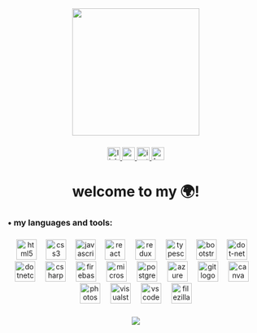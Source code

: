 <div align="center">
  
  <img height="250" src="https://res.cloudinary.com/dcpbbqilg/image/upload/v1713549293/nil_birlik_4_umgowv.gif"  />
</div>


###

<div align="center">
  <a href="https://www.linkedin.com/in/nil1lik/" target="_blank">
    <img src="https://img.shields.io/static/v1?message=LinkedIn&logo=linkedin&label=&color=0077B5&logoColor=white&labelColor=&style=for-the-badge" height="25" alt="linkedin logo"  />
  </a>
  <a href="https://medium.com/@nil1lik" target="_blank">
    <img src="https://img.shields.io/static/v1?message=Medium&logo=medium&label=&color=12100E&logoColor=white&labelColor=&style=for-the-badge" height="25" alt="medium logo"  />
  </a>
  <a href="https://www.instagram.com/imcodingmyself" target="_blank">
  <img src="https://img.shields.io/static/v1?message=Instagram&logo=instagram&label=&color=E4405F&logoColor=white&labelColor=&style=for-the-badge" height="25" alt="instagram logo"  />
  <a href="https://www.hackerrank.com/profile/birliknil" target="_blank">
    <img src="https://img.shields.io/static/v1?message=HackerRank&logo=hackerrank&label=&color=2EC866&logoColor=white&labelColor=&style=for-the-badge" height="25" alt="hackerrank logo"  />
  </a>
</div>


###

<h1 align="center">welcome to my 🌍!</h1>

###

<h3 align="left">• my languages and tools:</h3>

###
<div align="center">
  <img src="https://skillicons.dev/icons?i=html" height="40" alt="html5 logo" />
  <img width="10" />
  <img src="https://skillicons.dev/icons?i=css" height="40" alt="css3 logo" />
  <img width="10" />
  <img src="https://skillicons.dev/icons?i=js" height="40" alt="javascript logo" />
  <img width="10" />
  <img src="https://skillicons.dev/icons?i=react" height="40" alt="react logo" />
  <img width="12" />
  <img src="https://skillicons.dev/icons?i=redux" height="40" alt="redux logo" />
  <img width="12" />
  <img src="https://skillicons.dev/icons?i=ts" height="40" alt="typescript logo" />
  <img width="12" />
  <img src="https://skillicons.dev/icons?i=bootstrap" height="40" alt="bootstrap logo" />
  <img width="12" />
  <img src="https://skillicons.dev/icons?i=dotnet" height="40" alt="dot-net logo" />
  <img width="12" />
  <img src="https://cdn.jsdelivr.net/gh/devicons/devicon/icons/dotnetcore/dotnetcore-original.svg" height="40" alt="dotnetcore logo" />
  <img width="12" />
  <img src="https://skillicons.dev/icons?i=cs" height="40" alt="csharp logo" />
  <img width="12" />
  <img src="https://skillicons.dev/icons?i=firebase" height="40" alt="firebase logo" />
  <img width="12" />
  <img src="https://cdn.jsdelivr.net/gh/devicons/devicon/icons/microsoftsqlserver/microsoftsqlserver-plain.svg" height="40" alt="microsoftsqlserver logo" />
  <img width="12" />
  <img src="https://skillicons.dev/icons?i=postgres" height="40" alt="postgresql logo" />
  <img width="12" />
  <img src="https://skillicons.dev/icons?i=azure" height="40" alt="azure logo" />
  <img width="12" />
  <img src="https://skillicons.dev/icons?i=git" height="40" alt="git logo" />
  <img width="12" />
  <img src="https://cdn.jsdelivr.net/gh/devicons/devicon/icons/canva/canva-original.svg" height="40" alt="canva logo" />
  <img width="12" />
  <img src="https://cdn.jsdelivr.net/gh/devicons/devicon/icons/photoshop/photoshop-plain.svg" height="40" alt="photoshop logo" />
  <img width="12" />
  <img src="https://skillicons.dev/icons?i=visualstudio" height="40" alt="visualstudio logo" />
  <img width="12" />
  <img src="https://skillicons.dev/icons?i=vscode" height="40" alt="vscode logo" />
  <img width="12" />
  <img src="https://cdn.jsdelivr.net/gh/devicons/devicon/icons/filezilla/filezilla-plain.svg" height="40" alt="filezilla logo" />
</div>

###

<div align="center">
  <img src="https://profile-counter.glitch.me/nil1lik/count.svg?"  />
</div>

###
